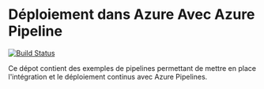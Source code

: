 # Déploiement dans Azure Avec Azure Pipeline

[![Build Status](https://dev.azure.com/hinault/Demo-AzPipeline/_apis/build/status/hinault.h22-deploy-infonuage-azdevops?branchName=main)](https://dev.azure.com/hinault/Demo-AzPipeline/_build/latest?definitionId=436&branchName=main)

Ce dépot contient des exemples de pipelines permettant de mettre en place l'intégration et le déploiement continus avec Azure Pipelines.

